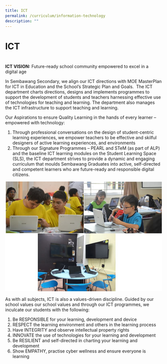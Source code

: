 ```yaml
---
title: ICT
permalink: /curriculum/information-technology
description: ""
---
```

# ICT
# 
**ICT VISION:** Future-ready school community empowered to excel in a digital age

In Sembawang Secondary, we align our ICT directions with MOE MasterPlan for ICT in Education and the School’s Strategic Plan and Goals.  The ICT department charts directions, designs and implements programmes to support the development of students and teachers harnessing effective use of technologies for teaching and learning. The department also manages the ICT infrastructure to support teaching and learning.

Our Aspirations to ensure Quality Learning in the hands of every learner – empowered with technology:

1.  Through professional conversations on the design of student-centric learning experiences, we empower teachers to be effective and skilful designers of active learning experiences, and environments
2.  Through our Signature Programmes – PEARL and STeM (as part of ALP) and the baseline ICT learning modules on the Student Learning Space (SLS), the ICT department strives to provide a dynamic and engaging curriculum that moulds Sembawang Graduates into active, self-directed and competent learners who are future-ready and responsible digital citizens.

![](/images/IT1.jpeg)

As with all subjects, ICT is also a values-driven discipline. Guided by our school values our school values and through our ICT programmes, we inculcate our students with the following: 

1.  Be RESPONSIBLE for your learning, development and device
2.  RESPECT the learning environment and others in the learning process
3.  Have INTEGRITY and observe intellectual property rights 
4.  INNOVATE the use of technologies for your learning and development
5.  Be RESILIENT and self-directed in charting your learning and development 
6.  Show EMPATHY, practise cyber wellness and ensure everyone is learning